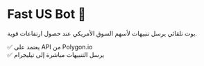 # Fast US Bot 🚀

بوت تلقائي يرسل تنبيهات لأسهم السوق الأمريكي عند حصول ارتفاعات قوية.

✅ يعتمد على API من Polygon.io  
✅ يرسل التنبيهات مباشرة إلى تيليجرام  
